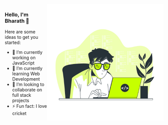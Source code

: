 ﻿<img align="right" src="https://github.com/MalikBagwala/MalikBagwala/blob/master/hero.jpg" alt="Illustration of Dev Bharath at work" width=370px height=auto/>


### Hello, I'm Bharath 👋

<!--
**GattemBharath/GattemBharath** is a ✨ _special_ ✨ repository because its `README.md` (this file) appears on your GitHub profile.-->

Here are some ideas to get you started:

- 🔭 I’m currently working on JavaScript
- 🌱 I’m currently learning Web Development
- 👯 I’m looking to collaborate on full stack projects
-  ⚡ Fun fact: I love cricket
<!--- 🤔 I’m looking for help with ...
- 💬 Ask me about ...
- 📫 How to reach me: ...
- 😄 Pronouns: ... -->


